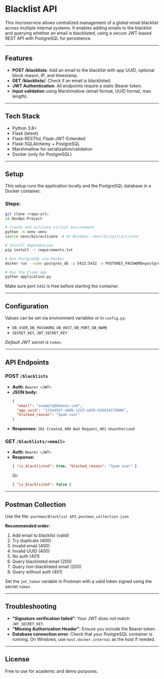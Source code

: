 # Blacklist API

This microservice allows centralized management of a global email blacklist across multiple internal systems. It enables adding emails to the blacklist and querying whether an email is blacklisted, using a secure JWT-based REST API with PostgreSQL for persistence.

---

## Features
- **POST /blacklists**: Add an email to the blacklist with app UUID, optional block reason, IP, and timestamp.
- **GET /blacklists/<email>**: Check if an email is blacklisted.
- **JWT Authentication**: All endpoints require a static Bearer token.
- **Input validation** using Marshmallow (email format, UUID format, max length).

---

## Tech Stack
- Python 3.8+
- Flask (latest)
- Flask-RESTful, Flask-JWT-Extended
- Flask-SQLAlchemy + PostgreSQL
- Marshmallow for serialization/validation
- Docker (only for PostgreSQL)

---

## Setup

This setup runs the application locally and the PostgreSQL database in a Docker container.

### Steps:
```bash
git clone <repo-url>
cd DevOps-Project

# Create and activate virtual environment
python -m venv venv
source venv/bin/activate  # On Windows: venv\Scripts\activate

# Install dependencies
pip install -r requirements.txt

# Run PostgreSQL via Docker
docker run --name postgres_db -p 5432:5432 -e POSTGRES_PASSWORD=postgres -d postgres:13

# Run the Flask app
python application.py
```

Make sure port `5432` is free before starting the container.

---

## Configuration
Values can be set via environment variables or in `config.py`:
- `DB_USER`, `DB_PASSWORD`, `DB_HOST`, `DB_PORT`, `DB_NAME`
- `SECRET_KEY`, `JWT_SECRET_KEY`

_Default JWT secret is `token`._

---

## API Endpoints

### POST `/blacklists`
- **Auth:** `Bearer <JWT>`
- **JSON body:**
  ```json
  {
    "email": "example@domain.com",
    "app_uuid": "123e4567-e89b-12d3-a456-426614174000",
    "blocked_reason": "Spam user"
  }
  ```
- **Responses:** `201 Created`, `400 Bad Request`, `401 Unauthorized`

### GET `/blacklists/<email>`
- **Auth:** `Bearer <JWT>`
- **Response:**
  ```json
  { "is_blacklisted": true, "blocked_reason": "Spam user" }
  ```
  Or:
  ```json
  { "is_blacklisted": false }
  ```

---

## Postman Collection
Use the file: `postman/Blacklist API.postman_collection.json`

**Recommended order:**
1. Add email to blacklist (valid)
2. Try duplicate (400)
3. Invalid email (400)
4. Invalid UUID (400)
5. No auth (401)
6. Query blacklisted email (200)
7. Query non-blacklisted email (200)
8. Query without auth (401)

Set the `jwt_token` variable in Postman with a valid token signed using the secret `token`.

---

## Troubleshooting
- **"Signature verification failed"**: Your JWT does not match `JWT_SECRET_KEY`.
- **"Missing Authorization Header"**: Ensure you include the Bearer token.
- **Database connection error**: Check that your PostgreSQL container is running. On Windows, use `host.docker.internal` as the host if needed.

---

## License
Free to use for academic and demo purposes.
